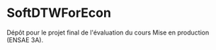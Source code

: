 # SoftDTWForEcon
Dépôt pour le projet final de l'évaluation du cours Mise en production (ENSAE 3A).
